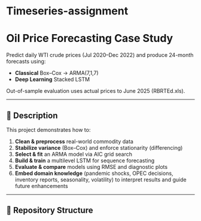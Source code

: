 # Timeseries-assignment

# Oil Price Forecasting Case Study

Predict daily WTI crude prices (Jul 2020–Dec 2022) and produce 24-month forecasts using:
- **Classical** Box–Cox → ARMA(7,1,7)  
- **Deep Learning** Stacked LSTM

Out-of-sample evaluation uses actual prices to June 2025 (RBRTEd.xls).

---

## 📖 Description

This project demonstrates how to:
1. **Clean & preprocess** real-world commodity data  
2. **Stabilize variance** (Box–Cox) and enforce stationarity (differencing)  
3. **Select & fit** an ARMA model via AIC grid search  
4. **Build & train** a multilevel LSTM for sequence forecasting  
5. **Evaluate & compare** models using RMSE and diagnostic plots  
6. **Embed domain knowledge** (pandemic shocks, OPEC decisions, inventory reports, seasonality, volatility) to interpret results and guide future enhancements

---

## 📂 Repository Structure

